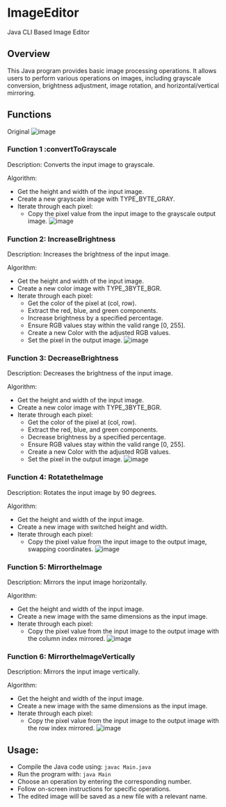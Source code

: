 # ImageEditor
Java CLI Based Image Editor
## Overview
This Java program provides basic image processing operations. It allows users to perform various operations on images, including grayscale conversion, brightness adjustment, image rotation, and horizontal/vertical mirroring.
## Functions
Original
![image](./image.jpg)
### Function 1 :convertToGrayscale
Description:
Converts the input image to grayscale.

Algorithm:
- Get the height and width of the input image.
- Create a new grayscale image with TYPE_BYTE_GRAY.
- Iterate through each pixel:
  - Copy the pixel value from the input image to the grayscale output image.
![image](./GrayScaleImage.jpg)
### Function 2: IncreaseBrightness
Description:
Increases the brightness of the input image.

Algorithm:
- Get the height and width of the input image.
- Create a new color image with TYPE_3BYTE_BGR.
- Iterate through each pixel:
  - Get the color of the pixel at (col, row).
  - Extract the red, blue, and green components.
  - Increase brightness by a specified percentage.
  - Ensure RGB values stay within the valid range [0, 255].
  - Create a new Color with the adjusted RGB values.
  - Set the pixel in the output image.
![image](./IncreasedBrightness.jpg)
### Function 3: DecreaseBrightness
Description:
Decreases the brightness of the input image.

Algorithm:
- Get the height and width of the input image.
- Create a new color image with TYPE_3BYTE_BGR.
- Iterate through each pixel:
  - Get the color of the pixel at (col, row).
  - Extract the red, blue, and green components.
  - Decrease brightness by a specified percentage.
  - Ensure RGB values stay within the valid range [0, 255].
  - Create a new Color with the adjusted RGB values.
  - Set the pixel in the output image.
![image](./DecreasedBrightness.jpg)
### Function 4: RotatetheImage
Description:
Rotates the input image by 90 degrees.

Algorithm:
- Get the height and width of the input image.
- Create a new image with switched height and width.
- Iterate through each pixel:
  - Copy the pixel value from the input image to the output image, swapping coordinates.
![image](./GrayScaleImage.jpg)
### Function 5: MirrortheImage
Description:
Mirrors the input image horizontally.

Algorithm:
- Get the height and width of the input image.
- Create a new image with the same dimensions as the input image.
- Iterate through each pixel:
  - Copy the pixel value from the input image to the output image with the column index mirrored.
![image](./MirroredImage.jpg)
### Function 6: MirrortheImageVertically
Description:
Mirrors the input image vertically.

Algorithm:
- Get the height and width of the input image.
- Create a new image with the same dimensions as the input image.
- Iterate through each pixel:
  - Copy the pixel value from the input image to the output image with the row index mirrored.
![image](./VerticalmirroredImage.jpg)
## Usage:

- Compile the Java code using: `javac Main.java`
- Run the program with: `java Main`
- Choose an operation by entering the corresponding number.
- Follow on-screen instructions for specific operations.
- The edited image will be saved as a new file with a relevant name.








